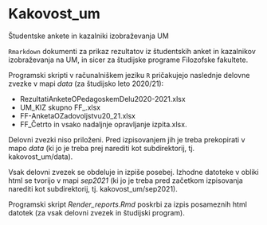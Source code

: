 # Kakovost_um

Študentske ankete in kazalniki izobraževanja UM

`Rmarkdown` dokumenti za prikaz rezultatov iz študentskih anket in kazalnikov izobraževanja na UM, in sicer za študijske programe Filozofske fakultete. 

Programski skripti v računalniškem jeziku `R` pričakujejo naslednje delovne zvezke v mapi *data* (za študijsko leto 2020/21):   
- RezultatiAnketeOPedagoskemDelu2020-2021.xlsx   
- UM_KIZ skupno FF_.xlsx   
- FF-AnketaOZadovoljstvu20_21.xlsx   
- FF_Četrto in vsako nadaljnje opravljanje izpita.xlsx.   

Delovni zvezki niso priloženi. Pred izpisovanjem jih je treba prekopirati v mapo *data* (ki jo je treba prej narediti kot subdirektorij, tj. kakovost_um/data).   

Vsak delovni zvezek se obdeluje in izpiše posebej. Izhodne datoteke v obliki html se tvorijo v mapi *sep2021* (ki jo je treba pred začetkom izpisovanja narediti kot subdirektorij, tj. kakovost_um/sep2021).  

Programski skript *Render_reports.Rmd* poskrbi za izpis posameznih html datotek (za vsak delovni zvezek in študijski program). 
